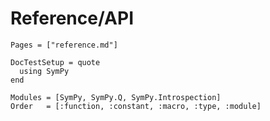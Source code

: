 # Reference/API


```@index
Pages = ["reference.md"]
```


```@meta
DocTestSetup = quote
  using SymPy
end
```

```@autodocs
Modules = [SymPy, SymPy.Q, SymPy.Introspection]
Order   = [:function, :constant, :macro, :type, :module]
```
